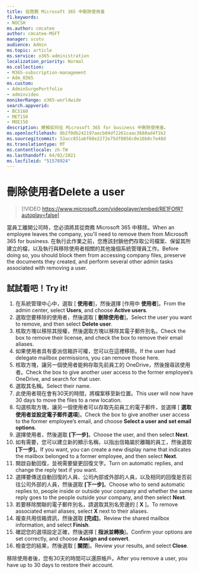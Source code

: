 ```yaml
---
title: 從商務 Microsoft 365 中刪除使用者
f1.keywords:
- NOCSH
ms.author: cmcatee
author: cmcatee-MSFT
manager: scotv
audience: Admin
ms.topic: article
ms.service: o365-administration
localization_priority: Normal
ms.collection:
- M365-subscription-management
- Adm_O365
ms.custom:
- AdminSurgePortfolio
- adminvideo
monikerRange: o365-worldwide
search.appverid:
- BCS160
- MET150
- MOE150
description: 瞭解如何在 Microsoft 365 for business 中刪除使用者。
ms.openlocfilehash: 8b2f0db242197aecb04df2261caac3688ad4f1b2
ms.sourcegitcommit: 53acc851abf68e2272e75df0856c0e16b0c7e48d
ms.translationtype: MT
ms.contentlocale: zh-TW
ms.lasthandoff: 04/02/2021
ms.locfileid: "51578924"
---
```

# <a name="delete-a-user"></a><span data-ttu-id="2088d-103">刪除使用者</span><span class="sxs-lookup"><span data-stu-id="2088d-103">Delete a user</span></span>

> [!VIDEO https://www.microsoft.com/videoplayer/embed/RE1FOfR?autoplay=false]

<span data-ttu-id="2088d-104">當員工離開公司時，您必須將其從商務 Microsoft 365 中移除。</span><span class="sxs-lookup"><span data-stu-id="2088d-104">When an employee leaves the company, you'll need to remove them from Microsoft 365 for business.</span></span> <span data-ttu-id="2088d-105">在執行此作業之前，您應該封鎖他們存取公司檔案、保留其所建立的檔，以及執行與移除使用者相關的其他幾個系統管理員工作。</span><span class="sxs-lookup"><span data-stu-id="2088d-105">Before doing so, you should block them from accessing company files, preserve the documents they created, and perform several other admin tasks associated with removing a user.</span></span>

## <a name="try-it"></a><span data-ttu-id="2088d-106">試試看吧！</span><span class="sxs-lookup"><span data-stu-id="2088d-106">Try it!</span></span>

1. <span data-ttu-id="2088d-107">在系統管理中心中，選取 [ **使用者**]，然後選擇 [作用中 **使用者**]。</span><span class="sxs-lookup"><span data-stu-id="2088d-107">From the admin center, select **Users**, and choose **Active users**.</span></span>
1. <span data-ttu-id="2088d-108">選取您要移除的使用者，然後選取 [ **刪除使用者**]。</span><span class="sxs-lookup"><span data-stu-id="2088d-108">Select the user you want to remove, and then select **Delete user**.</span></span>
1. <span data-ttu-id="2088d-109">核取方塊以移除其授權，然後選取方塊以移除其電子郵件別名。</span><span class="sxs-lookup"><span data-stu-id="2088d-109">Check the box to remove their license, and check the box to remove their email aliases.</span></span>
1. <span data-ttu-id="2088d-110">如果使用者具有委派信箱許可權，您可以在這裡移除。</span><span class="sxs-lookup"><span data-stu-id="2088d-110">If the user had delegate mailbox permissions, you can remove those here.</span></span>
1. <span data-ttu-id="2088d-111">核取方塊，讓另一個使用者能夠存取先前員工的 OneDrive，然後搜尋該使用者。</span><span class="sxs-lookup"><span data-stu-id="2088d-111">Check the box to give another user access to the former employee’s OneDrive, and search for that user.</span></span>
1. <span data-ttu-id="2088d-112">選取其名稱。</span><span class="sxs-lookup"><span data-stu-id="2088d-112">Select their name.</span></span>
1. <span data-ttu-id="2088d-113">此使用者現在會有30天的時間，將檔案移至新位置。</span><span class="sxs-lookup"><span data-stu-id="2088d-113">This user will now have 30 days to move the files to a new location.</span></span>
1. <span data-ttu-id="2088d-114">勾選核取方塊，讓另一個使用者可以存取先前員工的電子郵件，並選擇 [ **選取使用者並設定電子郵件選項**]。</span><span class="sxs-lookup"><span data-stu-id="2088d-114">Check the box to give another user access to the former employee’s email, and choose **Select a user and set email options**.</span></span>
1. <span data-ttu-id="2088d-115">選擇使用者，然後選取 **[下一步]**。</span><span class="sxs-lookup"><span data-stu-id="2088d-115">Choose the user, and then select **Next**.</span></span>
1. <span data-ttu-id="2088d-116">如有需要，您可以建立新的顯示名稱，以指出信箱屬於離職的員工，然後選取 **[下一步]**。</span><span class="sxs-lookup"><span data-stu-id="2088d-116">If you want, you can create a new display name that indicates the mailbox belonged to a former employee, and then select **Next**.</span></span>
1. <span data-ttu-id="2088d-117">開啟自動回復，並視需要變更回復文字。</span><span class="sxs-lookup"><span data-stu-id="2088d-117">Turn on automatic replies, and change the reply text if you want.</span></span>
1. <span data-ttu-id="2088d-118">選擇要傳送自動回復的人員、公司內部或外部的人員，以及相同的回復是否前往公司外部的人員，然後選取 **[下一步]**。</span><span class="sxs-lookup"><span data-stu-id="2088d-118">Choose who to send automatic replies to, people inside or outside your company and whether the same reply goes to the people outside your company, and then select **Next**.</span></span>
1. <span data-ttu-id="2088d-119">若要移除關聯的電子郵件別名，請選取其別名旁邊的 [ **X** ]。</span><span class="sxs-lookup"><span data-stu-id="2088d-119">To remove associated email aliases, select **X** next to their aliases.</span></span>
1. <span data-ttu-id="2088d-120">複查共用信箱資訊，然後選取 **[完成]**。</span><span class="sxs-lookup"><span data-stu-id="2088d-120">Review the shared mailbox information, and select **Finish**.</span></span>
1. <span data-ttu-id="2088d-121">確認您的選項設定正確，然後選擇 [ **指派並轉換**]。</span><span class="sxs-lookup"><span data-stu-id="2088d-121">Confirm your options are set correctly, and choose **Assign and convert**.</span></span>
1. <span data-ttu-id="2088d-122">檢查您的結果，然後選取 [ **關閉**]。</span><span class="sxs-lookup"><span data-stu-id="2088d-122">Review your results, and select **Close**.</span></span>

<span data-ttu-id="2088d-123">移除使用者後，您有30天的時間可以還原帳戶。</span><span class="sxs-lookup"><span data-stu-id="2088d-123">After you remove a user, you have up to 30 days to restore their account.</span></span>
